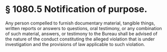 # § 1080.5   Notification of purpose.

Any person compelled to furnish documentary material, tangible things, written reports or answers to questions, oral testimony, or any combination of such material, answers, or testimony to the Bureau shall be advised of the nature of the conduct constituting the alleged violation that is under investigation and the provisions of law applicable to such violation.




